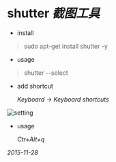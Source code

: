 #	shutter _截图工具_

*	install

>sudo apt-get install shutter -y

*	usage

>shutter --select

*	add shortcut

	_Keyboard -> Keyboard shortcuts_

![setting](http://7xku3c.com1.z0.glb.clouddn.com/shutter.png)

*	usage

	_Ctr+Alt+q_

_2015-11-28_